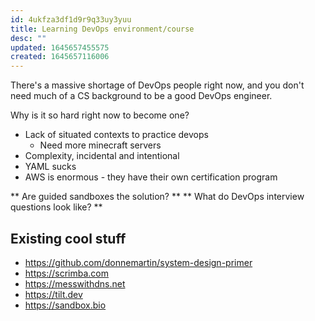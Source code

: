 ```yaml
---
id: 4ukfza3df1d9r9q33uy3yuu
title: Learning DevOps environment/course
desc: ""
updated: 1645657455575
created: 1645657116006
---
```


There's a massive shortage of DevOps people right now, and you don't need much of a CS background to be a good DevOps engineer.

Why is it so hard right now to become one?

- Lack of situated contexts to practice devops
  - Need more minecraft servers
- Complexity, incidental and intentional
- YAML sucks
- AWS is enormous - they have their own certification program

** Are guided sandboxes the solution? **
** What do DevOps interview questions look like? **

## Existing cool stuff

- https://github.com/donnemartin/system-design-primer
- https://scrimba.com
- https://messwithdns.net
- https://tilt.dev
- https://sandbox.bio
